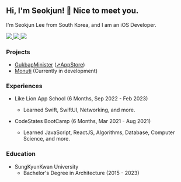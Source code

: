## Hi, I'm Seokjun! 👋 Nice to meet you.

I'm Seokjun Lee from South Korea, and I am an iOS Developer.

<a href="https://www.linkedin.com/in/석준-이-a74366258/" target="_blank">
  <img src="https://img.shields.io/badge/LinkedIn-D14836?style=for-the-badge&logo=linkedin&logoColor=white"/>
</a>
<a href="mailto:tjr2922@gmail.com">
  <img src="https://img.shields.io/badge/Gmail-D14836?style=for-the-badge&logo=gmail&logoColor=white">
</a>
<a href="https://www.instagram.com/seokjuun.l/" target="_blank">
  <img src="https://img.shields.io/badge/Instagram-D14836?style=for-the-badge&logo=instagram&logoColor=white"/>
</a>

### Projects
- <a href="https://github.com/GoodVibeMinister/GukbapMinister">GukbapMinister</a> (<a href="https://apps.apple.com/kr/app/국밥부장관/id6445902309">➚AppStore</a>)
- <a href="https://github.com/MartinLeeSJ/GongdeunTop">Monuti</a> (Currently in development)

### Experiences
- Like Lion App School (6 Months, Sep 2022 - Feb 2023)
  - Learned Swift, SwiftUI, Networking, and more.

- CodeStates BootCamp (6 Months, Mar 2021 - Aug 2021)
  - Learned JavaScript, ReactJS, Algorithms, Database, Computer Science, and more.

### Education
- SungKyunKwan University
  - Bachelor's Degree in Architecture (2015 - 2023)

 





